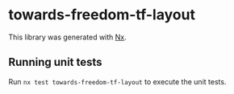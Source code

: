 # towards-freedom-tf-layout

This library was generated with [Nx](https://nx.dev).

## Running unit tests

Run `nx test towards-freedom-tf-layout` to execute the unit tests.
